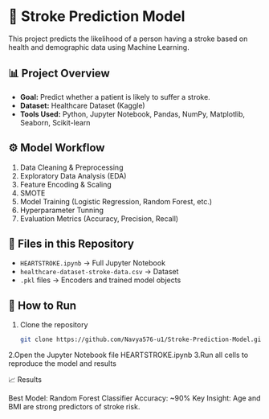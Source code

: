 # 🧠 Stroke Prediction Model

This project predicts the likelihood of a person having a stroke based on health and demographic data using Machine Learning.

## 📊 Project Overview
- **Goal:** Predict whether a patient is likely to suffer a stroke.
- **Dataset:** Healthcare Dataset (Kaggle)
- **Tools Used:** Python, Jupyter Notebook, Pandas, NumPy, Matplotlib, Seaborn, Scikit-learn

## ⚙️ Model Workflow
1. Data Cleaning & Preprocessing  
2. Exploratory Data Analysis (EDA)  
3. Feature Encoding & Scaling
4. SMOTE
5. Model Training (Logistic Regression, Random Forest, etc.)
6. Hyperparameter Tunning
7. Evaluation Metrics (Accuracy, Precision, Recall)

## 📁 Files in this Repository
- `HEARTSTROKE.ipynb` → Full Jupyter Notebook  
- `healthcare-dataset-stroke-data.csv` → Dataset  
- `.pkl` files → Encoders and trained model objects  

## 🚀 How to Run
1. Clone the repository  
   ```bash
   git clone https://github.com/Navya576-u1/Stroke-Prediction-Model.git
2.Open the Jupyter Notebook file HEARTSTROKE.ipynb
3.Run all cells to reproduce the model and results

📈 Results

Best Model: Random Forest Classifier
Accuracy: ~90%
Key Insight: Age and BMI are strong predictors of stroke risk.
